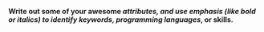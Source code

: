 **Write out some of your awesome _attributes, and use emphasis (like bold or italics) to identify keywords, programming languages_, or skills.** 
